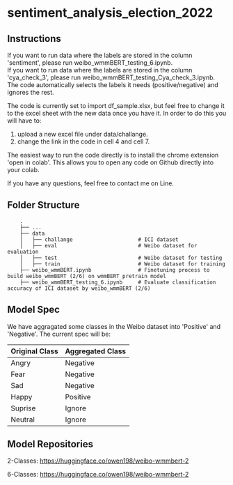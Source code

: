 # sentiment_analysis_election_2022

## Instructions

If you want to run data where the labels are stored in the column 'sentiment', please run weibo_wmmBERT_testing_6.ipynb.<br>
If you want to run data where the labels are stored in the column 'cya_check_3', please run  weibo_wmmBERT_testing_Cya_check_3.ipynb.<br>
The code automatically selects the labels it needs (positive/negative) and ignores the rest.

The code is currently set to import df_sample.xlsx, but feel free to change it to the excel sheet with the new data once you have it. In order
to do this you will have to: 
1. upload a new excel file under data/challange.
2. change the link in the code in cell 4 and cell 7. 
    
The easiest way to run the code directly is to install the chrome extension 'open in colab'. This allows you to open any code on Github directly into
your colab. 

If you have any questions, feel free to contact me on Line. 

## Folder Structure

```
    .
    ├── ...
    ├── data                    
    │   ├── challange                     # ICI dataset
    │   ├── eval                          # Weibo dataset for evaluation
    │   ├── test                          # Weibo dataset for testing
    │   ├── train                         # Weibo dataset for training
    ├── weibo_wmmBERT.ipynb               # Finetuning process to build weibo_wmmBERT (2/6) on wmmBERT pretrain model
    ├── weibo_wmmBERT_testing_6.ipynb     # Evaluate classification accuracy of ICI dataset by weibo_wmmBERT (2/6)
```


## Model Spec

We have aggragated some classes in the Weibo dataset into 'Positive' and 'Negative'. The current spec will be:

|  Original Class   | Aggregated Class  | 
|  ----  | ----  |
|  Angry | Negative |
|  Fear | Negative |
|  Sad | Negative |
|  Happy | Positive |
|  Suprise | Ignore |
|  Neutral | Ignore |

## Model Repositories

2-Classes: https://huggingface.co/owen198/weibo-wmmbert-2

6-Classes: https://huggingface.co/owen198/weibo-wmmbert-2
